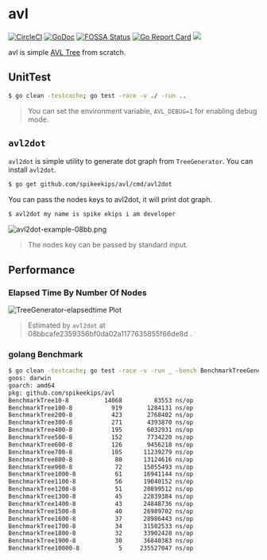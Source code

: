 # avl

[![CircleCI](https://circleci.com/gh/spikeekips/avl/tree/master.svg?style=svg)](https://circleci.com/gh/spikeekips/avl/tree/master)
[![GoDoc](https://godoc.org/github.com/golang/gddo?status.svg)](https://godoc.org/github.com/spikeekips/avl)
[![FOSSA Status](https://app.fossa.com/api/projects/git%2Bgithub.com%2Fspikeekips%2Favl.svg?type=shield)](https://app.fossa.com/projects/git%2Bgithub.com%2Fspikeekips%2Favl?ref=badge_shield)
[![Go Report Card](https://goreportcard.com/badge/github.com/spikeekips/avl)](https://goreportcard.com/report/github.com/spikeekips/avl)
[![](https://tokei.rs/b1/github/spikeekips/avl?category=lines)](https://github.com/spikeekips/avl)

avl is simple [AVL Tree](https://en.wikipedia.org/wiki/AVL_tree) from scratch.

## UnitTest

```sh
$ go clean -testcache; go test -race -v ./ -run ..
```

> You can set the environment variable, `AVL_DEBUG=1` for enabling debug mode.

## `avl2dot`

`avl2dot` is simple utility to generate dot graph from `TreeGenerator`. You can install `avl2dot`.

```sh
$ go get github.com/spikeekips/avl/cmd/avl2dot
```

You can pass the nodes keys to avl2dot, it will print dot graph.
```sh
$ avl2dot my name is spike ekips i am developer
```

![avl2dot-example-08bb.png](https://user-images.githubusercontent.com/174565/70696864-6e689b00-1cbc-11ea-90da-4d030a8ba2ad.png)

> The nodes key can be passed by standard input.

## Performance

### Elapsed Time By Number Of Nodes

![TreeGenerator-elapsedtime Plot](https://user-images.githubusercontent.com/174565/70695519-cfdb3a80-1cb9-11ea-9885-59f2b3012a72.png)

> Estimated by `avl2dot` at 08bbcafe2359356bf0da02a1177635855f66de8d .

### golang Benchmark

```sh
$ go clean -testcache; go test -race -v -run _ -bench BenchmarkTreeGenerator ./
goos: darwin
goarch: amd64
pkg: github.com/spikeekips/avl
BenchmarkTree10-8      	   14068	     83553 ns/op
BenchmarkTree100-8     	     919	   1284131 ns/op
BenchmarkTree200-8     	     423	   2768402 ns/op
BenchmarkTree300-8     	     271	   4393870 ns/op
BenchmarkTree400-8     	     195	   6032931 ns/op
BenchmarkTree500-8     	     152	   7734220 ns/op
BenchmarkTree600-8     	     126	   9456218 ns/op
BenchmarkTree700-8     	     105	  11239279 ns/op
BenchmarkTree800-8     	      80	  13124616 ns/op
BenchmarkTree900-8     	      72	  15055493 ns/op
BenchmarkTree1000-8    	      61	  16941144 ns/op
BenchmarkTree1100-8    	      56	  19040152 ns/op
BenchmarkTree1200-8    	      51	  20899512 ns/op
BenchmarkTree1300-8    	      45	  22839384 ns/op
BenchmarkTree1400-8    	      43	  24848736 ns/op
BenchmarkTree1500-8    	      40	  26989702 ns/op
BenchmarkTree1600-8    	      37	  28986443 ns/op
BenchmarkTree1700-8    	      34	  31502533 ns/op
BenchmarkTree1800-8    	      32	  33902428 ns/op
BenchmarkTree1900-8    	      30	  36840383 ns/op
BenchmarkTree10000-8   	       5	 235527047 ns/op
```
